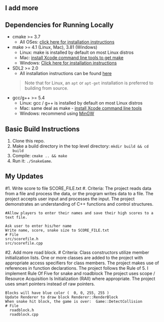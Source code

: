 ## I add more 

## Dependencies for Running Locally
* cmake >= 3.7
  * All OSes: [click here for installation instructions](https://cmake.org/install/)
* make >= 4.1 (Linux, Mac), 3.81 (Windows)
  * Linux: make is installed by default on most Linux distros
  * Mac: [install Xcode command line tools to get make](https://developer.apple.com/xcode/features/)
  * Windows: [Click here for installation instructions](http://gnuwin32.sourceforge.net/packages/make.htm)
* SDL2 >= 2.0
  * All installation instructions can be found [here](https://wiki.libsdl.org/Installation)
  >Note that for Linux, an `apt` or `apt-get` installation is preferred to building from source. 
* gcc/g++ >= 5.4
  * Linux: gcc / g++ is installed by default on most Linux distros
  * Mac: same deal as make - [install Xcode command line tools](https://developer.apple.com/xcode/features/)
  * Windows: recommend using [MinGW](http://www.mingw.org/)

## Basic Build Instructions

1. Clone this repo.
2. Make a build directory in the top level directory: `mkdir build && cd build`
3. Compile: `cmake .. && make`
4. Run it: `./SnakeGame`.

## My Updates

#1. Write score to file SCORE_FILE.txt 
	#. Criteria: 
    	The project reads data from a file and process the data, or the program writes data to a file.
    	The project accepts user input and processes the input.
        The project demonstrates an understanding of C++ functions and control structures.
        
    #Allow players to enter their names and save their high scores to a text file.
    
	Ask user to enter his/her name
    Write name, score, snake size to SCORE_FILE.txt
	# File
    src/scorefile.h
    src/scorefile.cpp
#2. Add more road block.
	# Criteria: 
    	Class constructors utilize member initialization lists.
        One or more classes are added to the project with appropriate access specifiers for class members.
        The project makes use of references in function declarations.
        The project follows the Rule of 5. I implement Rule Of Five for snake and roadblock
        The project uses scope / Resource Acquisition Is Initialization (RAII) where appropriate. 
        The project uses smart pointers instead of raw pointers.
        
	Blocks will have blue color (  0, 0, 255, 255 )
    Update Renderer to draw block Renderer::RenderBlock
    When snake hit block, the game is over:  Game::DetectCollision
    # File
      roadblock.h
      roadblock.cpp


